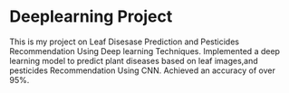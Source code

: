 # Deeplearning Project
This is my project on Leaf Disesase Prediction and Pesticides Recommendation Using Deep learning Techniques.
Implemented a deep learning model to predict plant diseases based on leaf images,and pesticides Recommendation Using CNN. 
Achieved an accuracy of over 95%.
